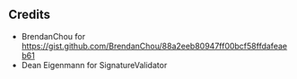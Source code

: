 ## Credits

* BrendanChou for https://gist.github.com/BrendanChou/88a2eeb80947ff00bcf58ffdafeaeb61
* Dean Eigenmann for SignatureValidator